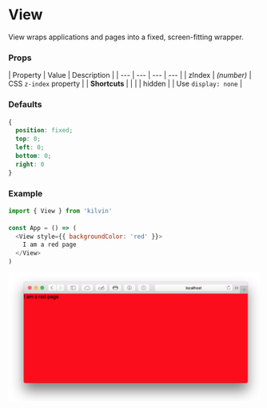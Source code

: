 # View
View wraps applications and pages into a fixed, screen-fitting wrapper.

### Props
| Property  | Value | Description |
| --- | --- | --- | --- |
| zIndex | *(number)* | CSS `z-index` property |
| **Shortcuts** | | |
| hidden |  | Use `display: none`  |

### Defaults
```CSS
{
  position: fixed;
  top: 0;
  left: 0;
  bottom: 0;
  right: 0
}
```

### Example
```javascript
import { View } from 'kilvin'

const App = () => (
  <View style={{ backgroundColor: 'red' }}>
    I am a red page
  </View>  
)
```
<img src="../res/View.png">

